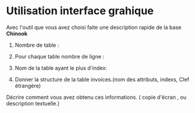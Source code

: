 # Utilisation interface grahique

Avec l'outil que vous avez choisi faite une description rapide de la base **Chinook**

1. Nombre de table :
2. Pour chaque table nombre de ligne :
3. Nom de la table ayant le plus d'index:

4. Donner la structure de la table invoices.(nom des attributs, indexs, Clef étrangère)

Décrire comment vous avez obtenu ces informations. ( copie d'écran , ou description textuelle.)

